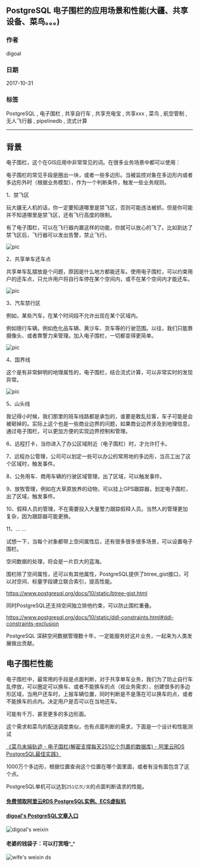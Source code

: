 ## PostgreSQL 电子围栏的应用场景和性能(大疆、共享设备、菜鸟。。。)    
                           
### 作者          
digoal          
          
### 日期           
2017-10-31          
            
### 标签          
PostgreSQL , 电子围栏 , 共享自行车 , 共享充电宝 , 共享xxx , 菜鸟 , 航空管制 , 无人飞行器 , pipelinedb , 流式计算           
                      
----                      
                       
## 背景          
电子围栏，这个在GIS应用中非常常见的词。在很多业务场景中都可以使用：    
    
电子围栏的常见手段是圈出一块，或者一些多边形。当被监控对象在多边形内或者多边形外时（根据业务模型），作为一个判断条件，触发一些业务规则。    
    
1、禁飞区    
    
玩大疆无人机的话，你一定要知道哪里是禁飞区，否则可能违法被抓，但是你可能并不知道哪里是禁飞区，还有飞行高度的限制。    
    
有了电子围栏，可以在飞行器内置这样的功能，你就可以放心的飞了。比如到达了禁飞区后，飞行器可以发出告警，禁止飞行。    
    
![pic](20171031_01_pic_001.jpg)    
    
2、共享单车还车点    
    
共享单车乱摆放是个问题，原因是什么地方都能还车。使用电子围栏，可以约束用户的还车点，只允许用户将自行车停在某个空间内，或不在某个空间内才能还车。    
    
![pic](20171031_01_pic_002.jpeg)    
    
3、汽车禁行区    
    
例如，某些汽车，在某个时间段不允许出现在某个区域内。    
    
例如限行车辆，例如危化品车辆、黄沙车、货车等的行驶范围。以往，我们只能靠摄像头、或者靠警力来管理。加入电子围栏，一切都变得更简单。    
    
![pic](20171031_01_pic_003.jpg)    
    
4、国界线    
    
这个是有非常鲜明的地理属性的，电子围栏，结合流式计算，可以非常实时的发现异常。    
    
![pic](20171031_01_pic_004.jpg)    
    
5、山头线    
    
我记得小时候，我们那里的班车线路都是承包的，谁要是敢乱拉客，车子可能是会被砸掉的。实际上这个也是一些商业边界的问题，如果商业边界涉及到地理信息，通过电子围栏，可以更加方便的实现边界控制和管理。    
    
    
6、远程打卡，当你进入了办公区域附近（电子围栏）时，才允许打卡。     
    
7、远程办公管理，公司可以划定一些可以办公的常用地的多边形，当员工出了这个区域时，触发事件。     
    
8、公务用车、商用车辆的行驶区域管理，出了区域，可以触发事件。  
  
9、放牧管理，例如在大草原放养的动物，可以挂上GPS跟踪器，划定电子围栏，出了区域，触发事件。  
  
10、假释人员的管理，不在需要投入大量警力跟踪假释人员。当然人的管理更加复杂，因为跟踪器可能更换。  
  
11、... ...  
    
试想一下，当每个对象都带上空间属性后，还有很多很多很多场景，可以设置电子围栏。    
    
空间数据的处理，将会是一片巨大的蓝海。    
  
围栏除了空间属性，还可以有其他属性，PostgreSQL提供了btree_gist接口，可以对空间、标量字段建立联合索引，提高性能。  
  
https://www.postgresql.org/docs/10/static/btree-gist.html  
  
同时PostgreSQL还支持空间独立排他约束，可以防止围栏重叠。  
  
https://www.postgresql.org/docs/10/static/ddl-constraints.html#ddl-constraints-exclusion  
    
PostgreSQL 深耕空间数据管理数十年，一定能服务好这片业务，一起来为人类发展做出贡献。   
    
## 电子围栏性能    
    
电子围栏中，最常用的手段是点面判断，对于共享单车业务，我们为了防止自行车乱停放，可以圈定可以换车、或者不能换车的点（视业务需求），创建很多的多边形区域，当用户还车时，上报车辆位置，同时判断是不是落在可以换车的点，或者不能换车的点内。决定用户是否可以在当地还车。    
    
可能有千万、甚至更多的多边形面。    
    
这个需求和菜鸟的配送调度类似，也有点面判断的需求，下面是一个设计和性能测试    
    
[《菜鸟末端轨迹 - 电子围栏(解密支撑每天251亿个包裹的数据库) - 阿里云RDS PostgreSQL最佳实践》](../201708/20170803_01.md)      
    
1000万个多边形，根据位置查询这个位置在哪个面里面，或者有没有面包含了这个点。    
    
PostgreSQL单机可以达到```251亿次/天```的点面判断请求的性能。    
    
    
     
  
  
  
  
  
  
  
  
  
  
  
  
  
#### [免费领取阿里云RDS PostgreSQL实例、ECS虚拟机](https://free.aliyun.com/ "57258f76c37864c6e6d23383d05714ea")
  
  
#### [digoal's PostgreSQL文章入口](https://github.com/digoal/blog/blob/master/README.md "22709685feb7cab07d30f30387f0a9ae")
  
  
![digoal's weixin](../pic/digoal_weixin.jpg "f7ad92eeba24523fd47a6e1a0e691b59")
  
  
#### 老婆的钱袋子：可以打赏哦^_^  
![wife's weixin ds](../pic/wife_weixin_ds.jpg "acd5cce1a143ef1d6931b1956457bc9f")
  
